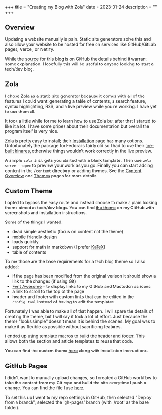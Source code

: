 +++
title = "Creating my Blog with Zola"
date = 2023-01-24
description = ""
+++

## Overview

Updating a website manually is pain.  Static site generators solve this and also allow your website to be hosted for free on services like GitHub/GitLab pages, Vercel, or Netlify.

While the [source](https://github.com/vishusandy/vishusandy.github.io) for this blog is on GitHub the details behind it warrant some explanation.  Hopefully this will be useful to anyone looking to start a tech/dev blog.


## Zola

I chose [Zola](https://www.getzola.org/) as a static site generator because it comes with all of the features I could want: generating a table of contents, a search feature, syntax highlighting, RSS, and a live preview while you're working.  I have yet to use them all.

It took a little while for me to learn how to use Zola but after that I started to like it a lot.  I have some gripes about their documentation but overall the program itself is very nice.

Zola is pretty easy to install; their [Installation](https://www.getzola.org/documentation/getting-started/installation/) page has many options.  Unfortunately the package for Fedora is fairly old so I had to use their [pre-built binares](https://github.com/getzola/zola/releases), otherwise things wouldn't work correctly in the live preview.

A simple `zola init` gets you started with a blank template.  Then use `zola serve --open` to preview your work as you go.  Finally you can start adding content in the `/content` directory or adding themes.  See the [Content Overview](https://www.getzola.org/documentation/content/overview/) and [Themes](https://www.getzola.org/documentation/themes/installing-and-using-themes/) pages for more details.

## Custom Theme

I opted to bypass the easy route and instead choose to make a plain looking theme aimed at tech/dev blogs.  You can find  [the theme](https://github.com/vishusandy/vishus_zola) on my GitHub with screenshots and installation instructions.

Some of the things I wanted:
- dead simple aesthetic (focus on content not the theme)
- mobile friendly design
- loads quickly
- support for math in markdown (I prefer [KaTeX](https://katex.org/))
- table of contents

To me those are the base requirements for a tech blog theme so I also added:

- if the page has been modified from the original verison it should show a link to the changes (if using Git)
- [Font Awesome](https://fontawesome.com/) - to display links to my GitHub and Mastodon as icons
- a link to scroll to the top of the page
- header and footer with custom links that can be edited in the `config.toml` instead of having to edit the templates.

Fortunately I was able to make all of that happen.  I will spare the details of creating the theme, but I will say it took a lot of effort.  Just because the theme "looks simple" doesn't mean it is behind the scenes.  My goal was to make it as flexible as possible without sacrificing features.

I ended up using template macros to build the header and footer.  This allows both the section and article templates to reuse that code.

You can find the custom theme [here](https://github.com/vishusandy/vishus_zola) along with installation instructions.

## GitHub Pages

I didn't want to manually upload changes, so I created a GitHub workflow to take the content from my Git repo and build the site everytime I push a change.  You can find the file I use [here](https://github.com/vishusandy/vishusandy.github.io/blob/main/.github/workflows/main.yml).

To set this up I went to my repo settings in GitHub, then selected "Deploy from a branch", selected the 'gh-pages' branch (with '/root' as the base folder).
